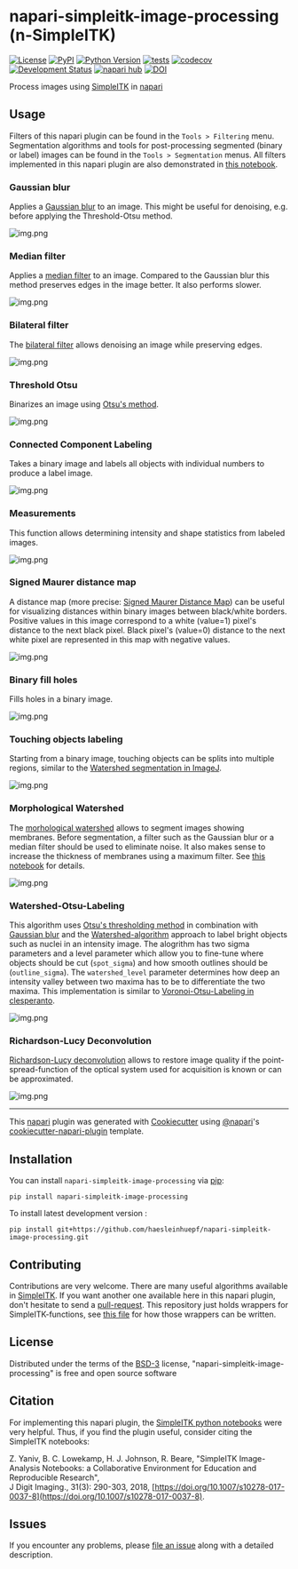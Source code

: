 # napari-simpleitk-image-processing (n-SimpleITK)

[![License](https://img.shields.io/pypi/l/napari-simpleitk-image-processing.svg?color=green)](https://github.com/haesleinhuepf/napari-simpleitk-image-processing/raw/main/LICENSE)
[![PyPI](https://img.shields.io/pypi/v/napari-simpleitk-image-processing.svg?color=green)](https://pypi.org/project/napari-simpleitk-image-processing)
[![Python Version](https://img.shields.io/pypi/pyversions/napari-simpleitk-image-processing.svg?color=green)](https://python.org)
[![tests](https://github.com/haesleinhuepf/napari-simpleitk-image-processing/workflows/tests/badge.svg)](https://github.com/haesleinhuepf/napari-simpleitk-image-processing/actions)
[![codecov](https://codecov.io/gh/haesleinhuepf/napari-simpleitk-image-processing/branch/main/graph/badge.svg)](https://codecov.io/gh/haesleinhuepf/napari-simpleitk-image-processing)
[![Development Status](https://img.shields.io/pypi/status/napari-simpleitk-image-processing.svg)](https://en.wikipedia.org/wiki/Software_release_life_cycle#Alpha)
[![napari hub](https://img.shields.io/endpoint?url=https://api.napari-hub.org/shields/napari-simpleitk-image-processing)](https://napari-hub.org/plugins/napari-simpleitk-image-processing)
[![DOI](https://zenodo.org/badge/432729955.svg)](https://zenodo.org/badge/latestdoi/432729955)

Process images using [SimpleITK](https://simpleitk.org/) in [napari]

## Usage

Filters of this napari plugin can be found in the `Tools > Filtering` menu. 
Segmentation algorithms and tools for post-processing segmented (binary or label) images can be 
found in the `Tools > Segmentation` menus. All filters implemented in this napari plugin are also 
demonstrated in [this notebook](https://github.com/haesleinhuepf/napari-simpleitk-image-processing/blob/main/docs/demo.ipynb).

### Gaussian blur

Applies a [Gaussian blur](https://en.wikipedia.org/wiki/Gaussian_blur)
to an image. This might be useful for denoising, e.g. before applying the Threshold-Otsu method.

![img.png](https://github.com/haesleinhuepf/napari-simpleitk-image-processing/raw/main/docs/gaussian_blur.png)

### Median filter

Applies a [median filter](https://en.wikipedia.org/wiki/Median_filter) to an image. 
Compared to the Gaussian blur this method preserves edges in the image better. 
It also performs slower.

![img.png](https://github.com/haesleinhuepf/napari-simpleitk-image-processing/raw/main/docs/median_filter.png)

### Bilateral filter

The [bilateral filter](https://en.wikipedia.org/wiki/Bilateral_filter) allows denoising an image
while preserving edges.

![img.png](https://github.com/haesleinhuepf/napari-simpleitk-image-processing/raw/main/docs/bilateral.png)

### Threshold Otsu

Binarizes an image using [Otsu's method](https://ieeexplore.ieee.org/document/4310076).

![img.png](https://github.com/haesleinhuepf/napari-simpleitk-image-processing/raw/main/docs/threshold_otsu.png)

### Connected Component Labeling

Takes a binary image and labels all objects with individual numbers to produce a label image.

![img.png](https://github.com/haesleinhuepf/napari-simpleitk-image-processing/raw/main/docs/connected_component_labeling.png)

### Measurements

This function allows determining intensity and shape statistics from labeled images.

![img.png](https://github.com/haesleinhuepf/napari-simpleitk-image-processing/raw/main/docs/measurements.png)

### Signed Maurer distance map

A distance map (more precise: [Signed Maurer Distance Map](https://itk.org/ITKExamples/src/Filtering/DistanceMap/MaurerDistanceMapOfBinary/Documentation.html)) can be useful for visualizing distances within binary images between black/white borders. 
Positive values in this image correspond to a white (value=1) pixel's distance to the next black pixel.
Black pixel's (value=0) distance to the next white pixel are represented in this map with negative values.

![img.png](https://github.com/haesleinhuepf/napari-simpleitk-image-processing/raw/main/docs/docs/signed_maured_distance_map.png)

### Binary fill holes

Fills holes in a binary image.

![img.png](https://github.com/haesleinhuepf/napari-simpleitk-image-processing/raw/main/docs/binary_fill_holes.png)

### Touching objects labeling

Starting from a binary image, touching objects can be splits into multiple regions, similar to the [Watershed segmentation in ImageJ](https://imagej.net/plugins/classic-watershed).

![img.png](https://github.com/haesleinhuepf/napari-simpleitk-image-processing/raw/main/docs/Touching_object_labeling.png)

### Morphological Watershed

The [morhological watershed](http://insightsoftwareconsortium.github.io/SimpleITK-Notebooks/Python_html/32_Watersheds_Segmentation.html)
allows to segment images showing membranes. Before segmentation, a filter such as the Gaussian blur or a median filter
should be used to eliminate noise. It also makes sense to increase the thickness of membranes using a maximum filter. 
See [this notebook](https://github.com/clEsperanto/pyclesperanto_prototype/blob/master/demo/segmentation/segmentation_2d_membranes.ipynb) for details.

![img.png](https://github.com/haesleinhuepf/napari-simpleitk-image-processing/raw/main/docs/morphological_watershed.png)

### Watershed-Otsu-Labeling

This algorithm uses [Otsu's thresholding method](https://ieeexplore.ieee.org/document/4310076) in combination with 
[Gaussian blur](https://en.wikipedia.org/wiki/Gaussian_blur) and the 
[Watershed-algorithm](https://en.wikipedia.org/wiki/Watershed_(image_processing)) 
approach to label bright objects such as nuclei in an intensity image. The alogrithm has two sigma parameters and a 
level parameter which allow you to fine-tune where objects should be cut (`spot_sigma`) and how smooth outlines 
should be (`outline_sigma`). The `watershed_level` parameter determines how deep an intensity valley between two maxima 
has to be to differentiate the two maxima. 
This implementation is similar to [Voronoi-Otsu-Labeling in clesperanto](https://github.com/clEsperanto/pyclesperanto_prototype/blob/master/demo/segmentation/voronoi_otsu_labeling.ipynb).


![img.png](https://github.com/haesleinhuepf/napari-simpleitk-image-processing/raw/main/docs/watershed_otsu_labeling.png)

### Richardson-Lucy Deconvolution

[Richardson-Lucy deconvolution](https://en.wikipedia.org/wiki/Richardson%E2%80%93Lucy_deconvolution)
allows to restore image quality if the point-spread-function of the optical system used 
for acquisition is known or can be approximated.

![img.png](https://github.com/haesleinhuepf/napari-simpleitk-image-processing/raw/main/docs/Richardson-Lucy-Deconvolution.png)

----------------------------------

This [napari] plugin was generated with [Cookiecutter] using [@napari]'s [cookiecutter-napari-plugin] template.


## Installation

You can install `napari-simpleitk-image-processing` via [pip]:

    pip install napari-simpleitk-image-processing



To install latest development version :

    pip install git+https://github.com/haesleinhuepf/napari-simpleitk-image-processing.git


## Contributing

Contributions are very welcome. There are many useful algorithms available in 
[SimpleITK](https://simpleitk.org/). If you want another one available here in this napari
plugin, don't hesitate to send a [pull-request](https://github.com/haesleinhuepf/napari-simpleitk-image-processing/pulls).
This repository just holds wrappers for SimpleITK-functions, see [this file](https://github.com/haesleinhuepf/napari-simpleitk-image-processing/raw/main/src/napari_simpleitk_image_processing/_simpleitk_image_processing.py#L51) for how those wrappers
can be written.

## License

Distributed under the terms of the [BSD-3] license,
"napari-simpleitk-image-processing" is free and open source software

## Citation

For implementing this napari plugin, the 
[SimpleITK python notebooks](https://insightsoftwareconsortium.github.io/SimpleITK-Notebooks/) were very helpful. 
Thus, if you find the plugin useful, consider citing the SimpleITK notebooks:

Z. Yaniv, B. C. Lowekamp, H. J. Johnson, R. Beare, 
"SimpleITK Image-Analysis Notebooks: a Collaborative Environment for Education and Reproducible Research", \
J Digit Imaging., 31(3): 290-303, 2018, [https://doi.org/10.1007/s10278-017-0037-8](https://doi.org/10.1007/s10278-017-0037-8).

## Issues

If you encounter any problems, please [file an issue] along with a detailed description.

[napari]: https://github.com/napari/napari
[Cookiecutter]: https://github.com/audreyr/cookiecutter
[@napari]: https://github.com/napari
[MIT]: http://opensource.org/licenses/MIT
[BSD-3]: http://opensource.org/licenses/BSD-3-Clause
[GNU GPL v3.0]: http://www.gnu.org/licenses/gpl-3.0.txt
[GNU LGPL v3.0]: http://www.gnu.org/licenses/lgpl-3.0.txt
[Apache Software License 2.0]: http://www.apache.org/licenses/LICENSE-2.0
[Mozilla Public License 2.0]: https://www.mozilla.org/media/MPL/2.0/index.txt
[cookiecutter-napari-plugin]: https://github.com/napari/cookiecutter-napari-plugin

[file an issue]: https://github.com/haesleinhuepf/napari-simpleitk-image-processing/issues

[napari]: https://github.com/napari/napari
[tox]: https://tox.readthedocs.io/en/latest/
[pip]: https://pypi.org/project/pip/
[PyPI]: https://pypi.org/
